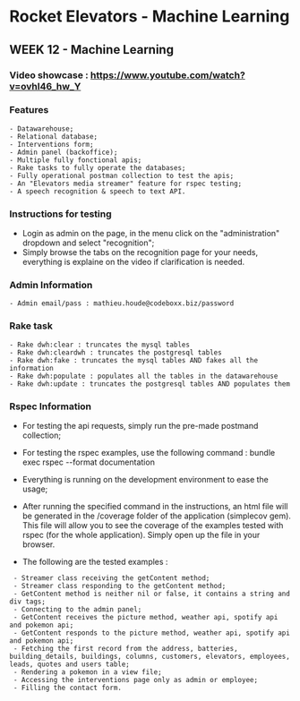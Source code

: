 # Rocket Elevators - Machine Learning

## WEEK 12 - Machine Learning

### Video showcase : https://www.youtube.com/watch?v=ovhl46_hw_Y

### Features
```
- Datawarehouse;
- Relational database;
- Interventions form;
- Admin panel (backoffice);
- Multiple fully fonctional apis;
- Rake tasks to fully operate the databases;
- Fully operational postman collection to test the apis;
- An "Elevators media streamer" feature for rspec testing;
- A speech recognition & speech to text API.
```

### Instructions for testing
- Login as admin on the page, in the menu click on the "administration" dropdown and select "recognition";
- Simply browse the tabs on the recognition page for your needs, everything is explaine on the video if clarification is needed.

### Admin Information
```
- Admin email/pass : mathieu.houde@codeboxx.biz/password
```

### Rake task
```
- Rake dwh:clear : truncates the mysql tables
- Rake dwh:cleardwh : truncates the postgresql tables
- Rake dwh:fake : truncates the mysql tables AND fakes all the information
- Rake dwh:populate : populates all the tables in the datawarehouse
- Rake dwh:update : truncates the postgresql tables AND populates them
```

### Rspec Information
- For testing the api requests, simply run the pre-made postmand collection;
- For testing the rspec examples, use the following command : bundle exec rspec --format documentation

- Everything is running on the development environment to ease the usage;
- After running the specified command in the instructions, an html file will be generated in the /coverage folder of the application (simplecov gem). This file will allow you to see the coverage of the examples tested with rspec (for the whole application). Simply open up the file in your browser.
- The following are the tested examples :
``` - Streamer class initialization;
 - Streamer class receiving the getContent method;
 - Streamer class responding to the getContent method;
 - GetContent method is neither nil or false, it contains a string and div tags;
 - Connecting to the admin panel;
 - GetContent receives the picture method, weather api, spotify api and pokemon api;
 - GetContent responds to the picture method, weather api, spotify api and pokemon api;
 - Fetching the first record from the address, batteries, building_details, buildings, columns, customers, elevators, employees, leads, quotes and users table;
 - Rendering a pokemon in a view file;
 - Accessing the interventions page only as admin or employee;
 - Filling the contact form.
